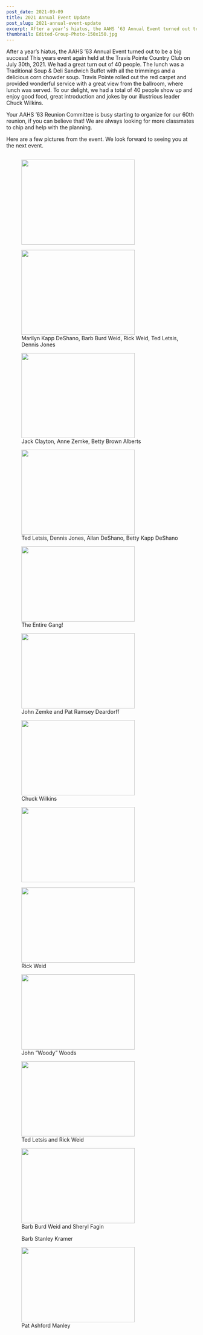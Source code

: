 ```yaml
---
post_date: 2021-09-09
title: 2021 Annual Event Update
post_slug: 2021-annual-event-update
excerpt: After a year’s hiatus, the AAHS ’63 Annual Event turned out to be a big success! This years event again held at the Travis Pointe Country Club on July 30th, 2021. We had a great turn out of 40 people.  The lunch was a Traditional Soup & Deli Sandwich Buffet with all the trimmings and a delicious corn chowder soup.
thumbnail: Edited-Group-Photo-150x150.jpg
---
```


<div class="entry-content clearfix">  		<p>After a year’s hiatus, the AAHS ’63 Annual Event turned out to be a big success! This years event again held at the Travis Pointe Country Club on July 30th, 2021. We had a great turn out of 40 people. The lunch was a Traditional Soup &amp; Deli Sandwich Buffet with all the trimmings and a delicious corn chowder soup. Travis Pointe rolled out the red carpet and provided wonderful service with a great view from the ballroom, where lunch was served. To our delight, we had a total of 40 people show up and enjoy good food, great introduction and jokes by our illustrious leader Chuck Wilkins.</p> <p>Your AAHS &#8217;63 Reunion Committee is busy starting to organize for our 60th reunion, if you can believe that! We are always looking for more classmates to chip and help with the planning.</p> <p>Here are a few pictures from the event. We look forward to seeing you at the next event.</p> <p><img loading="lazy" class="alignleft size-medium wp-image-5396" src="/assets/images/DSC_9550.jpg" alt="" width="1" height="1" /></p> <div id='gallery-1' class='gallery galleryid-5347 gallery-columns-3 gallery-size-medium'><figure class='gallery-item'> 			<div class='gallery-icon landscape'> 				<a href="/assets/images/IMG_0271.jpeg" data-slb-active="1" data-slb-asset="258876386" data-slb-internal="0" data-slb-group="5347"><img width="300" height="225" src="/assets/images/IMG_0271-300x225.jpeg" class="attachment-medium size-medium" alt="" loading="lazy" srcset="IMG_0271-300x225.jpeg" sizes="(max-width: 300px) 100vw, 300px" /></a> 			</div></figure><figure class='gallery-item'> 			<div class='gallery-icon landscape'> 				<a href="/assets/images/IMG_0286.jpeg" data-slb-active="1" data-slb-asset="1933051196" data-slb-internal="0" data-slb-group="5347"><img width="300" height="225" src="/assets/images/IMG_0286-300x225.jpeg" class="attachment-medium size-medium" alt="" loading="lazy" aria-describedby="gallery-1-5384" srcset="IMG_0286-300x225.jpeg" sizes="(max-width: 300px) 100vw, 300px" /></a> 			</div> 				<figcaption class='wp-caption-text gallery-caption' id='gallery-1-5384'> 				Marilyn Kapp DeShano, Barb Burd Weid, Rick Weid, Ted Letsis, Dennis Jones 				</figcaption></figure><figure class='gallery-item'> 			<div class='gallery-icon landscape'> 				<a href="/assets/images/IMG_0285.jpeg" data-slb-active="1" data-slb-asset="198947789" data-slb-internal="0" data-slb-group="5347"><img width="300" height="225" src="/assets/images/IMG_0285-300x225.jpeg" class="attachment-medium size-medium" alt="" loading="lazy" aria-describedby="gallery-1-5383" srcset="IMG_0285-300x225.jpeg" sizes="(max-width: 300px) 100vw, 300px" /></a> 			</div> 				<figcaption class='wp-caption-text gallery-caption' id='gallery-1-5383'> 				Jack Clayton, Anne Zemke, Betty Brown Alberts 				</figcaption></figure><figure class='gallery-item'> 			<div class='gallery-icon landscape'> 				<a href="/assets/images/IMG_0279.jpeg" data-slb-active="1" data-slb-asset="1880315913" data-slb-internal="0" data-slb-group="5347"><img width="300" height="225" src="/assets/images/IMG_0279-300x225.jpeg" class="attachment-medium size-medium" alt="" loading="lazy" aria-describedby="gallery-1-5378" srcset="IMG_0279-300x225.jpeg" sizes="(max-width: 300px) 100vw, 300px" /></a> 			</div> 				<figcaption class='wp-caption-text gallery-caption' id='gallery-1-5378'> 				Ted Letsis, Dennis Jones, Allan DeShano, Betty Kapp DeShano 				</figcaption></figure><figure class='gallery-item'> 			<div class='gallery-icon landscape'> 				<a href="/assets/images/Edited-Group-Photo-scaled.jpg" data-slb-active="1" data-slb-asset="1215553293" data-slb-internal="0" data-slb-group="5347"><img width="300" height="199" src="/assets/images/Edited-Group-Photo-300x199.jpg" class="attachment-medium size-medium" alt="" loading="lazy" aria-describedby="gallery-1-5418" srcset="Edited-Group-Photo-300x199.jpg" sizes="(max-width: 300px) 100vw, 300px" /></a> 			</div> 				<figcaption class='wp-caption-text gallery-caption' id='gallery-1-5418'> 				The Entire Gang! 				</figcaption></figure><figure class='gallery-item'> 			<div class='gallery-icon landscape'> 				<a href="/assets/images/DSC_9564-scaled.jpg" data-slb-active="1" data-slb-asset="1458345043" data-slb-internal="0" data-slb-group="5347"><img width="300" height="199" src="/assets/images/DSC_9564-300x199.jpg" class="attachment-medium size-medium" alt="" loading="lazy" aria-describedby="gallery-1-5403" srcset="DSC_9564-300x199.jpg" sizes="(max-width: 300px) 100vw, 300px" /></a> 			</div> 				<figcaption class='wp-caption-text gallery-caption' id='gallery-1-5403'> 				John Zemke and Pat Ramsey Deardorff 				</figcaption></figure><figure class='gallery-item'> 			<div class='gallery-icon landscape'> 				<a href="/assets/images/DSC_9563-scaled.jpg" data-slb-active="1" data-slb-asset="1160362786" data-slb-internal="0" data-slb-group="5347"><img width="300" height="199" src="/assets/images/DSC_9563-300x199.jpg" class="attachment-medium size-medium" alt="" loading="lazy" aria-describedby="gallery-1-5402" srcset="DSC_9563-300x199.jpg" sizes="(max-width: 300px) 100vw, 300px" /></a> 			</div> 				<figcaption class='wp-caption-text gallery-caption' id='gallery-1-5402'> 				Chuck Wilkins 				</figcaption></figure><figure class='gallery-item'> 			<div class='gallery-icon landscape'> 				<a href="/assets/images/DSC_9559-scaled.jpg" data-slb-active="1" data-slb-asset="1785661424" data-slb-internal="0" data-slb-group="5347"><img width="300" height="199" src="/assets/images/DSC_9559-300x199.jpg" class="attachment-medium size-medium" alt="" loading="lazy" /></a> 			</div></figure><figure class='gallery-item'> 			<div class='gallery-icon landscape'> 				<a href="/assets/images/DSC_9556-scaled.jpg" data-slb-active="1" data-slb-asset="861309027" data-slb-internal="0" data-slb-group="5347"><img width="300" height="199" src="/assets/images/DSC_9556-300x199.jpg" class="attachment-medium size-medium" alt="" loading="lazy" aria-describedby="gallery-1-5400" srcset="DSC_9556-300x199.jpg" sizes="(max-width: 300px) 100vw, 300px" /></a> 			</div> 				<figcaption class='wp-caption-text gallery-caption' id='gallery-1-5400'> 				Rick Weid  				</figcaption></figure><figure class='gallery-item'> 			<div class='gallery-icon landscape'> 				<a href="/assets/images/DSC_9555-scaled.jpg" data-slb-active="1" data-slb-asset="1387066565" data-slb-internal="0" data-slb-group="5347"><img width="300" height="199" src="/assets/images/DSC_9555-300x199.jpg" class="attachment-medium size-medium" alt="" loading="lazy" aria-describedby="gallery-1-5399" srcset="DSC_9555-300x199.jpg" sizes="(max-width: 300px) 100vw, 300px" /></a> 			</div> 				<figcaption class='wp-caption-text gallery-caption' id='gallery-1-5399'> 				John &#8220;Woody&#8221; Woods 				</figcaption></figure><figure class='gallery-item'> 			<div class='gallery-icon landscape'> 				<a href="/assets/images/DSC_9553-scaled.jpg" data-slb-active="1" data-slb-asset="1412724429" data-slb-internal="0" data-slb-group="5347"><img width="300" height="199" src="/assets/images/DSC_9553-300x199.jpg" class="attachment-medium size-medium" alt="" loading="lazy" aria-describedby="gallery-1-5398" srcset="DSC_9553-300x199.jpg" sizes="(max-width: 300px) 100vw, 300px" /></a> 			</div> 				<figcaption class='wp-caption-text gallery-caption' id='gallery-1-5398'> 				Ted Letsis and Rick Weid 				</figcaption></figure><figure class='gallery-item'> 			<div class='gallery-icon landscape'> 				<a href="/assets/images/DSC_9552-scaled.jpg" data-slb-active="1" data-slb-asset="1305270489" data-slb-internal="0" data-slb-group="5347"><img width="300" height="199" src="/assets/images/DSC_9552-300x199.jpg" class="attachment-medium size-medium" alt="" loading="lazy" aria-describedby="gallery-1-5397" srcset="DSC_9552-300x199.jpg" sizes="(max-width: 300px) 100vw, 300px" /></a> 			</div> 				<figcaption class='wp-caption-text gallery-caption' id='gallery-1-5397'> 				Barb Burd Weid and Sheryl Fagin 				</figcaption></figure><figure class='gallery-item'> 			<div class='gallery-icon'> 				<a href="/assets/images/DSC_9550.jpg" data-slb-active="1" data-slb-asset="952111658" data-slb-internal="0" data-slb-group="5347"><img width="1" height="1" src="/assets/images/DSC_9550.jpg" class="attachment-medium size-medium" alt="" loading="lazy" aria-describedby="gallery-1-5396" /></a> 			</div> 				<figcaption class='wp-caption-text gallery-caption' id='gallery-1-5396'> 				Barb Stanley Kramer 				</figcaption></figure><figure class='gallery-item'> 			<div class='gallery-icon landscape'> 				<a href="/assets/images/DSC_9547-scaled.jpg" data-slb-active="1" data-slb-asset="18713525" data-slb-internal="0" data-slb-group="5347"><img width="300" height="199" src="/assets/images/DSC_9547-300x199.jpg" class="attachment-medium size-medium" alt="" loading="lazy" aria-describedby="gallery-1-5395" srcset="DSC_9547-300x199.jpg" sizes="(max-width: 300px) 100vw, 300px" /></a> 			</div> 				<figcaption class='wp-caption-text gallery-caption' id='gallery-1-5395'> 				Pat Ashford Manley 				</figcaption></figure> 		</div>   		 	</div>